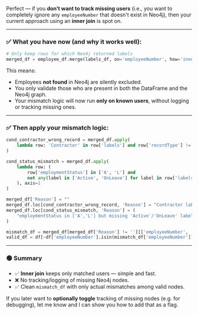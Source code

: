 Perfect — if you **don’t want to track missing users** (i.e., you want to completely ignore any `employeeNumber` that doesn't exist in Neo4j), then your current approach using an **inner join** is spot on.

---

### ✅ What you have now (and why it works well):

```python
# Only keep rows for which Neo4j returned labels
merged_df = employee_df.merge(labels_df, on='employeeNumber', how='inner')
```

This means:

* Employees **not found** in Neo4j are silently excluded.
* You only validate those who are present in both the DataFrame and the Neo4j graph.
* Your mismatch logic will now run **only on known users**, without logging or tracking missing ones.

---

### ✅ Then apply your mismatch logic:

```python
cond_contractor_wrong_record = merged_df.apply(
    lambda row: 'Contractor' in row['labels'] and row['recordType'] != 'Conversion', axis=1
)

cond_status_mismatch = merged_df.apply(
    lambda row: (
        row['employmentStatus'] in ['A', 'L'] and
        not any(label in ['Active', 'OnLeave'] for label in row['labels'])
    ), axis=1
)

merged_df['Reason'] = ""
merged_df.loc[cond_contractor_wrong_record, 'Reason'] = "Contractor label present but recordType is not 'Conversion'"
merged_df.loc[cond_status_mismatch, 'Reason'] = (
    "employmentStatus in ['A','L'] but missing 'Active'/'OnLeave' label in Neo4j"
)

mismatch_df = merged_df[merged_df['Reason'] != ''][['employeeNumber', 'Reason']]
valid_df = df[~df['employeeNumber'].isin(mismatch_df['employeeNumber'])]
```

---

### 🟢 Summary

* ✅ **Inner join** keeps only matched users — simple and fast.
* ❌ No tracking/logging of missing Neo4j nodes.
* ✅ Clean `mismatch_df` with only actual mismatches among valid nodes.

If you later want to **optionally toggle** tracking of missing nodes (e.g. for debugging), let me know and I can show you how to add that as a flag.
